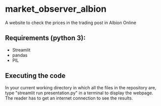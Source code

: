 # market_observer_albion
A website to check the prices in the trading post in Albion Online

## Requirements (python 3):
- Streamlit
- pandas
- PIL



## Executing the code
In your current working directory in which all the files in the repository are, type "streamlit run presentation.py" in a terminal to display the webpage. The reader has to get an internet connection to see the results.
